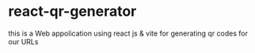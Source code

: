 # react-qr-generator
this is a Web appolication using react js &amp; vite for generating qr codes for our URLs
